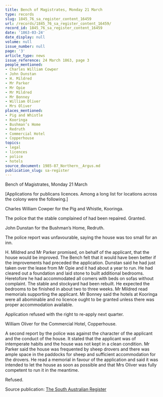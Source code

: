 ```yaml
---
title: Bench of Magistrates, Monday 21 March
type: records
slug: 1845_76_sa_register_content_16459
url: /records/1845_76_sa_register_content_16459/
record_id: 1845_76_sa_register_content_16459
date: '1863-03-24'
date_display: null
volume: null
issue_number: null
page: '3'
article_type: news
issue_reference: 24 March 1863, page 3
people_mentioned:
- Charles William Cowper
- John Dunstan
- H. Mildred
- Mr Parker
- Mr Opie
- Mr Mildred
- Mr Bonney
- William Oliver
- Mrs Oliver
places_mentioned:
- Pig and Whistle
- Kooringa
- Bushman’s Home
- Redruth
- Commercial Hotel
- Copperhouse
topics:
- legal
- licences
- police
- hotels
source_document: 1985-87_Northern__Argus.md
publication_slug: sa-register
---
```


Bench of Magistrates, Monday 21 March

[Applications for publicans licences.  Among a long list for locations across the colony were the following.]

Charles William Cowper for the Pig and Whistle, Kooringa.

The police that the stable complained of had been repaired.  Granted.

John Dunstan for the Bushman’s Home, Redruth.

The police report was unfavourable, saying the house was too small for an inn.

H. Mildred and Mr Parker promised, on behalf of the applicant, that the house would be improved.  The Bench felt that it would have been better if the improvements had preceded the application.  Dunstan said he had just taken over the lease from Mr Opie and it had about a year to run.  He had cleared out a foundation and laid stone to built additional bedrooms.  Heretofore he had accommodated all comers with beds on sofas without complaint.  The stable and stockyard had been rebuilt.  He expected the bedrooms to be finished in about two to three weeks.  Mr Mildred read memorials supporting the applicant.  Mr Bonney said the hotels at Kooringa were all abominable and no licence ought to be granted unless there was proper accommodation available.

Application refused with the right to re-apply next quarter.

William Oliver for the Commercial Hotel, Copperhouse.

A second report by the police was against the character of the applicant and the conduct of the house.  It stated that the applicant was of intemperate habits and the house was not kept in a clean condition.  Mr Parker said the house was frequented by sheep drovers and there was ample space in the paddocks for sheep and sufficient accommodation for the drovers.  He read a memorial in favour of the application and said it was intended to let the house as soon as possible and that Mrs Oliver was fully competent to run it in the meantime.

Refused.

Source publication: [The South Australian Register](/publications/sa-register/)
